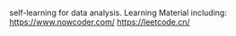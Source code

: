 self-learning for data analysis.
Learning Material including:
https://www.nowcoder.com/
https://leetcode.cn/
